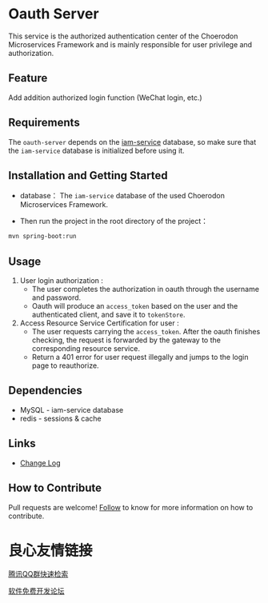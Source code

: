 # Oauth Server

This service is the authorized authentication center of the Choerodon Microservices Framework and is mainly responsible for user privilege and authorization.

## Feature

Add addition authorized login function (WeChat login, etc.)
## Requirements

The `oauth-server` depends on the [iam-service](http://u.720life.cn/g/54145d0471d91890860f7f8463c03046b1e62f63bbc742b460fc9f6cb322576a766fa168995d125045258c0b732303e1)  database, so make sure that the `iam-service` database is initialized before using it.

## Installation and Getting Started

* database：
The `iam-service` database of the used Choerodon Microservices Framework.

* Then run the project in the root directory of the project：
```sh
mvn spring-boot:run
```

## Usage

1. User login authorization :
    * The user completes the authorization in oauth through the username and password.
    * Oauth will produce an `access_token` based on the user and the authenticated client, and save it to `tokenStore`.
1. Access Resource Service Certification for user :
    * The user requests carrying the `access_token`. After the oauth finishes checking, the request is forwarded by the gateway to the corresponding resource service.
    * Return a 401 error for user request illegally and jumps to the login page to reauthorize.


## Dependencies

- MySQL - iam-service database
- redis - sessions & cache

## Links

* [Change Log](./CHANGELOG.zh-CN.md)

    
## How to Contribute
Pull requests are welcome! [Follow](http://u.720life.cn/g/54145d0471d91890860f7f8463c0304610fdd76ad5579285ec92738d61cb860b042cb10883cbc37af7d5db0999aae72d3b03e6da17a7b64cd39bbaf779bca900d897b56fd18864f73d295f64558b632a)  to know for more information on how to contribute.




 # 良心友情链接

[腾讯QQ群快速检索](http://u.720life.cn/s/8cf73f7c)

[软件免费开发论坛](http://u.720life.cn/s/bbb01dc0)